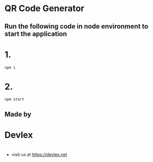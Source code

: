 # QR Code Generator

## Run the following code in node environment to start the application

#####

# 1.

    npm i

# 2.

    npm start

#####

## Made by

# Devlex

#

- visit us at
  https://devlex.net

#####
